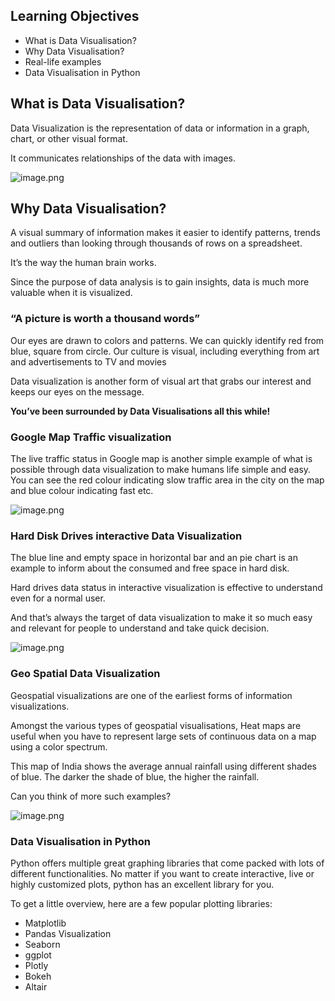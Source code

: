 ## Learning Objectives

* What is Data Visualisation?
* Why Data Visualisation?
* Real-life examples
* Data Visualisation in Python

## What is Data Visualisation?

Data Visualization is the representation of data or information in a graph, chart, or other visual format.

It communicates relationships of the data with images.&#x20;







![image.png](https://dphi-live.s3.amazonaws.com/media_uploads/image_ab83cd85ad314675915222f14da860c6.png)





## Why Data Visualisation?

A visual summary of information makes it easier to identify patterns, trends and outliers than looking through thousands of rows on a spreadsheet.&#x20;

It’s the way the human brain works.&#x20;

Since the purpose of data analysis is to gain insights, data is much more valuable when it is visualized.&#x20;

### “A picture is worth a thousand words”

Our eyes are drawn to colors and patterns. We can quickly identify red from blue, square from circle. Our culture is visual, including everything from art and advertisements to TV and movies

Data visualization is another form of visual art that grabs our interest and keeps our eyes on the message.&#x20;

**You’ve been surrounded by Data Visualisations all this while!**

### **Google Map Traffic visualization**

The live traffic status in Google map is another simple example of what is possible through data visualization to make humans life simple and easy. You can see the red colour indicating slow traffic area in the city on the map and blue colour indicating fast etc.

![image.png](https://dphi-live.s3.amazonaws.com/media_uploads/image_1cc407a9f0ba4aa592816dd080e08557.png)






### Hard Disk Drives interactive Data Visualization

The blue line and empty space in horizontal bar and an pie chart is an example to inform about the consumed and free space in hard disk.&#x20;

Hard drives data status in interactive visualization is effective to understand even for a normal user.&#x20;

And that’s always the target of data visualization to make it so much easy and relevant for people to understand and take quick decision.




![image.png](https://dphi-live.s3.amazonaws.com/media_uploads/image_7c1bd45aee424d6cbbc6dcd560b081c3.png)







### Geo Spatial Data Visualization

Geospatial visualizations are one of the earliest forms of information visualizations.

Amongst the various types of geospatial visualisations, Heat maps are useful when you have to represent large sets of continuous data on a map using a color spectrum.

This map of India shows the average annual rainfall using different shades of blue. The darker the shade of blue, the higher the rainfall.

Can you think of more such examples?










![image.png](https://dphi-live.s3.amazonaws.com/media_uploads/image_6d29f92505cc456d8714cff011b3c66f.png)














### Data Visualisation in Python

Python offers multiple great graphing libraries that come packed with lots of different functionalities. No matter if you want to create interactive, live or highly customized plots, python has an excellent library for you.

To get a little overview, here are a few popular plotting libraries:

* Matplotlib
* Pandas Visualization
* Seaborn
* ggplot
* Plotly
* Bokeh
* Altair